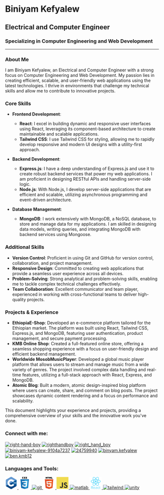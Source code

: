 
# Biniyam Kefyalew

## Electrical and Computer Engineer  
### Specializing in Computer Engineering and Web Development

---

### About Me

I am Biniyam Kefyalew, an Electrical and Computer Engineer with a strong focus on Computer Engineering and Web Development. My passion lies in creating efficient, scalable, and user-friendly web applications using the latest technologies. I thrive in environments that challenge my technical skills and allow me to contribute to innovative projects.

### Core Skills

- **Frontend Development**:
  - **React**: I excel in building dynamic and responsive user interfaces using React, leveraging its component-based architecture to create maintainable and scalable applications.
  - **Tailwind CSS**: I use Tailwind CSS for styling, allowing me to rapidly develop responsive and modern UI designs with a utility-first approach.

- **Backend Development**:
  - **Express.js**: I have a deep understanding of Express.js and use it to create robust backend services that power my web applications. I am proficient in designing RESTful APIs and handling server-side logic.
  - **Node.js**: With Node.js, I develop server-side applications that are efficient and scalable, utilizing asynchronous programming and event-driven architecture.

- **Database Management**:
  - **MongoDB**: I work extensively with MongoDB, a NoSQL database, to store and manage data for my applications. I am skilled in designing data models, writing queries, and integrating MongoDB with backend services using Mongoose.

### Additional Skills

- **Version Control**: Proficient in using Git and GitHub for version control, collaboration, and project management.
- **Responsive Design**: Committed to creating web applications that provide a seamless user experience across all devices.
- **Problem-Solving**: Strong analytical and problem-solving skills, enabling me to tackle complex technical challenges effectively.
- **Team Collaboration**: Excellent communicator and team player, experienced in working with cross-functional teams to deliver high-quality projects.

### Projects & Experience

- **EthiopiaE-Shop**: Developed an e-commerce platform tailored for the Ethiopian market. The platform was built using React, Tailwind CSS, Express.js, and MongoDB, featuring user authentication, product management, and secure payment processing.
- **KMB Online Shop**: Created a full-featured online store, offering a seamless shopping experience with a focus on user-friendly design and efficient backend management.
- **Worldwide MosobMusicPlayer**: Developed a global music player platform that allows users to stream and manage music from a wide variety of genres. The project involved complex data handling and real-time features, utilizing a full-stack approach with React, Express, and MongoDB.
- **Atomic Blog**: Built a modern, atomic design-inspired blog platform where users can create, share, and comment on blog posts. The project showcases dynamic content rendering and a focus on performance and scalability.

This document highlights your experience and projects, providing a comprehensive overview of your skills and the innovative work you've done.
<h3 align="left">Connect with me:</h3>
<p align="left">
<a href="https://codepen.io/right-hand-boy" target="blank"><img align="center" src="https://raw.githubusercontent.com/rahuldkjain/github-profile-readme-generator/master/src/images/icons/Social/codepen.svg" alt="right-hand-boy" height="30" width="40" /></a>
<a href="https://dev.to/righthandboy" target="blank"><img align="center" src="https://raw.githubusercontent.com/rahuldkjain/github-profile-readme-generator/master/src/images/icons/Social/devto.svg" alt="righthandboy" height="30" width="40" /></a>
<a href="https://twitter.com/right_hand_boy" target="blank"><img align="center" src="https://raw.githubusercontent.com/rahuldkjain/github-profile-readme-generator/master/src/images/icons/Social/twitter.svg" alt="right_hand_boy" height="30" width="40" /></a>
<a href="https://linkedin.com/in/biniyam-kefyalew-9104a7237" target="blank"><img align="center" src="https://raw.githubusercontent.com/rahuldkjain/github-profile-readme-generator/master/src/images/icons/Social/linked-in-alt.svg" alt="biniyam-kefyalew-9104a7237" height="30" width="40" /></a>
<a href="https://stackoverflow.com/users/24759940" target="blank"><img align="center" src="https://raw.githubusercontent.com/rahuldkjain/github-profile-readme-generator/master/src/images/icons/Social/stack-overflow.svg" alt="24759940" height="30" width="40" /></a>
<a href="https://fb.com/binyam.kefyalew" target="blank"><img align="center" src="https://raw.githubusercontent.com/rahuldkjain/github-profile-readme-generator/master/src/images/icons/Social/facebook.svg" alt="binyam.kefyalew" height="30" width="40" /></a>
<a href="https://instagram.com/ben.kmb12" target="blank"><img align="center" src="https://raw.githubusercontent.com/rahuldkjain/github-profile-readme-generator/master/src/images/icons/Social/instagram.svg" alt="ben.kmb12" height="30" width="40" /></a>
</p>

<h3 align="left">Languages and Tools:</h3>
<p align="left"> <a href="https://www.w3schools.com/cpp/" target="_blank" rel="noreferrer"> <img src="https://raw.githubusercontent.com/devicons/devicon/master/icons/cplusplus/cplusplus-original.svg" alt="cplusplus" width="40" height="40"/> </a> <a href="https://www.w3schools.com/css/" target="_blank" rel="noreferrer"> <img src="https://raw.githubusercontent.com/devicons/devicon/master/icons/css3/css3-original-wordmark.svg" alt="css3" width="40" height="40"/> </a> <a href="https://git-scm.com/" target="_blank" rel="noreferrer"> <img src="https://www.vectorlogo.zone/logos/git-scm/git-scm-icon.svg" alt="git" width="40" height="40"/> </a> <a href="https://www.w3.org/html/" target="_blank" rel="noreferrer"> <img src="https://raw.githubusercontent.com/devicons/devicon/master/icons/html5/html5-original-wordmark.svg" alt="html5" width="40" height="40"/> </a> <a href="https://developer.mozilla.org/en-US/docs/Web/JavaScript" target="_blank" rel="noreferrer"> <img src="https://raw.githubusercontent.com/devicons/devicon/master/icons/javascript/javascript-original.svg" alt="javascript" width="40" height="40"/> </a> <a href="https://www.mathworks.com/" target="_blank" rel="noreferrer"> <img src="https://upload.wikimedia.org/wikipedia/commons/2/21/Matlab_Logo.png" alt="matlab" width="40" height="40"/> </a> <a href="https://reactjs.org/" target="_blank" rel="noreferrer"> <img src="https://raw.githubusercontent.com/devicons/devicon/master/icons/react/react-original-wordmark.svg" alt="react" width="40" height="40"/> </a> <a href="https://tailwindcss.com/" target="_blank" rel="noreferrer"> <img src="https://www.vectorlogo.zone/logos/tailwindcss/tailwindcss-icon.svg" alt="tailwind" width="40" height="40"/> </a> <a href="https://unity.com/" target="_blank" rel="noreferrer"> <img src="https://www.vectorlogo.zone/logos/unity3d/unity3d-icon.svg" alt="unity" width="40" height="40"/> </a> </p>

